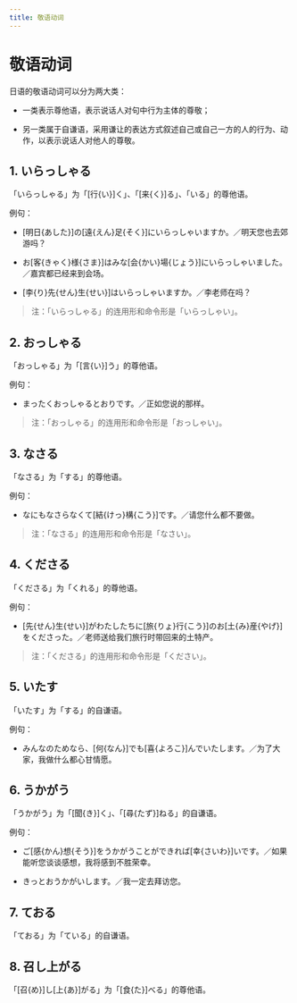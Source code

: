 ```yaml
---
title: 敬语动词
---
```


# 敬语动词

日语的敬语动词可以分为两大类：

- 一类表示尊他语，表示说话人对句中行为主体的尊敬；

- 另一类属于自谦语，采用谦让的表达方式叙述自己或自己一方的人的行为、动作，以表示说话人对他人的尊敬。

## 1. いらっしゃる

「いらっしゃる」为「[行{い}]く」、「[来{く}]る」、「いる」的尊他语。

例句：

- [明日{あした}]の[遠{えん}足{そく}]にいらっしゃいますか。／明天您也去郊游吗？

- お[客{きゃく}様{さま}]はみな[会{かい}場{じょう}]にいらっしゃいました。／嘉宾都已经来到会场。

- [李{り}先{せん}生{せい}]はいらっしゃいますか。／李老师在吗？

> 注：「いらっしゃる」的连用形和命令形是「いらっしゃい」。

## 2. おっしゃる

「おっしゃる」为「[言{い}]う」的尊他语。

例句：

- まったくおっしゃるとおりです。／正如您说的那样。

> 注：「おっしゃる」的连用形和命令形是「おっしゃい」。

## 3. なさる

「なさる」为「する」的尊他语。

例句：

- なにもなさらなくて[結{けっ}構{こう}]です。／请您什么都不要做。

> 注：「なさる」的连用形和命令形是「なさい」。

## 4. くださる

「くださる」为「くれる」的尊他语。

例句：

- [先{せん}生{せい}]がわたしたちに[旅{りょ}行{こう}]のお[土{み}産{やげ}]をくださった。／老师送给我们旅行时带回来的土特产。

> 注：「くださる」的连用形和命令形是「ください」。

## 5. いたす

「いたす」为「する」的自谦语。

例句：

- みんなのためなら、[何{なん}]でも[喜{よろこ}]んでいたします。／为了大家，我做什么都心甘情愿。

## 6. うかがう

「うかがう」为「[聞{き}]く」、「[尋{たず}]ねる」的自谦语。

例句：

- ご[感{かん}想{そう}]をうかがうことができれば[幸{さいわ}]いです。／如果能听您谈谈感想，我将感到不胜荣幸。

- きっとおうかがいします。／我一定去拜访您。

## 7. ておる

「ておる」为「ている」的自谦语。

## 8. 召し上がる

「[召{め}]し[上{あ}]がる」为「[食{た}]べる」的尊他语。
